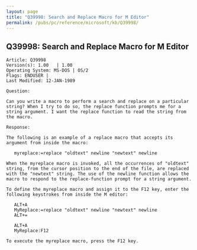 ```yaml
---
layout: page
title: "Q39998: Search and Replace Macro for M Editor"
permalink: /pubs/pc/reference/microsoft/kb/Q39998/
---
```


## Q39998: Search and Replace Macro for M Editor

	Article: Q39998
	Version(s): 1.00   | 1.00
	Operating System: MS-DOS | OS/2
	Flags: ENDUSER |
	Last Modified: 12-JAN-1989
	
	Question:
	
	Can you write a macro to perform a search and replace on a particular
	string? When I try to do so, the replace function prompts me for a
	string argument. I want the replace function to read the string from
	the macro.
	
	Response:
	
	The following is an example of a replace macro that accepts its
	argument from inside the macro:
	
	   myreplace:=replace "oldtext" newline "newtext" newline
	
	When the myreplace macro is invoked, all the occurrences of "oldtext"
	string, from the cursor position to the end of the file, are replaced
	with the "newtext" string. The use of the newline function allows the
	macro to respond to the replace-function prompt for a string argument.
	
	To define the myreplace macro and assign it to the F12 key, enter the
	following keystrokes from inside the M editor:
	
	   ALT+A
	   MyReplace:=replace "oldtext" newline "newtext" newline
	   ALT+=
	
	   ALT+A
	   MyReplace:F12
	
	To execute the myreplace macro, press the F12 key.
